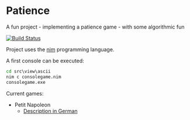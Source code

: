 # Patience
A fun project - implementing a patience game - with some algorithmic fun

[![Build Status](https://travis-ci.org/michael72/Patience.svg?branch=devel)](https://travis-ci.org/michael72/Patience)

Project uses the [nim](http://www.nim-lang.org) programming language.

A first console can be executed:
```bat
cd src\view\ascii
nim c consolegame.nim
consolegame.exe
```


Current games:

- Petit Napoleon
    - [Description in German](http://www.juhl.de/patiencen/index.php?&nr=22)
